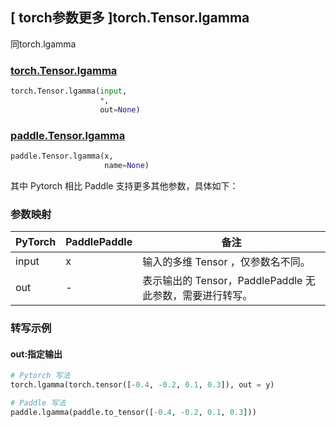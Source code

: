 ## [ torch参数更多 ]torch.Tensor.lgamma

同torch.lgamma

### [torch.Tensor.lgamma](https://pytorch.org/docs/stable/generated/torch.lgamma.html#torch.lgamma)

```python
torch.Tensor.lgamma(input, 
                    *, 
                    out=None)
```

### [paddle.Tensor.lgamma](https://www.paddlepaddle.org.cn/documentation/docs/zh/api/paddle/lgamma_cn.html)

```python
paddle.Tensor.lgamma(x, 
                     name=None)
```

其中 Pytorch 相比 Paddle 支持更多其他参数，具体如下：

### 参数映射
| PyTorch | PaddlePaddle | 备注                                                     |
| ------- | ------------ | -------------------------------------------------------- |
| input   | x            | 输入的多维 Tensor ，仅参数名不同。                       |
| out     | -            | 表示输出的 Tensor，PaddlePaddle 无此参数，需要进行转写。 |


### 转写示例

#### out:指定输出
```python
# Pytorch 写法
torch.lgamma(torch.tensor([-0.4, -0.2, 0.1, 0.3]), out = y)

# Paddle 写法
paddle.lgamma(paddle.to_tensor([-0.4, -0.2, 0.1, 0.3]))
```